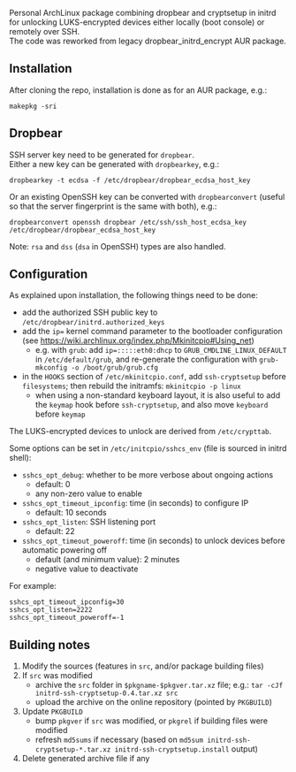 Personal ArchLinux package combining dropbear and cryptsetup in initrd for unlocking LUKS-encrypted devices either locally (boot console) or remotely over SSH.  
The code was reworked from legacy dropbear_initrd_encrypt AUR package.


## Installation
After cloning the repo, installation is done as for an AUR package, e.g.:

    makepkg -sri


## Dropbear
SSH server key need to be generated for `dropbear`.  
Either a new key can be generated with `dropbearkey`, e.g.:

    dropbearkey -t ecdsa -f /etc/dropbear/dropbear_ecdsa_host_key
Or an existing OpenSSH key can be converted with `dropbearconvert` (useful so that the server fingerprint is the same with both), e.g.:

    dropbearconvert openssh dropbear /etc/ssh/ssh_host_ecdsa_key /etc/dropbear/dropbear_ecdsa_host_key
Note: `rsa` and `dss` (`dsa` in OpenSSH) types are also handled.


## Configuration
As explained upon installation, the following things need to be done:
   * add the authorized SSH public key to `/etc/dropbear/initrd.authorized_keys`
   * add the `ip=` kernel command parameter to the bootloader configuration (see https://wiki.archlinux.org/index.php/Mkinitcpio#Using_net)
      - e.g. with `grub`: add `ip=:::::eth0:dhcp` to `GRUB_CMDLINE_LINUX_DEFAULT` in `/etc/default/grub`, and re-generate the configuration with `grub-mkconfig -o /boot/grub/grub.cfg`
   * in the `HOOKS` section of `/etc/mkinitcpio.conf`, add `ssh-cryptsetup` before `filesystems`; then rebuild the initramfs: `mkinitcpio -p linux`
      - when using a non-standard keyboard layout, it is also useful to add the `keymap` hook before `ssh-cryptsetup`, and also move `keyboard` before `keymap`

The LUKS-encrypted devices to unlock are derived from `/etc/crypttab`.


Some options can be set in `/etc/initcpio/sshcs_env` (file is sourced in initrd shell):
   * `sshcs_opt_debug`: whether to be more verbose about ongoing actions
      - default: 0
      - any non-zero value to enable
   * `sshcs_opt_timeout_ipconfig`: time (in seconds) to configure IP
      - default: 10 seconds
   * `sshcs_opt_listen`: SSH listening port
      - default: 22
   * `sshcs_opt_timeout_poweroff`: time (in seconds) to unlock devices before automatic powering off
      - default (and minimum value): 2 minutes
      - negative value to deactivate

For example:

    sshcs_opt_timeout_ipconfig=30
    sshcs_opt_listen=2222
    sshcs_opt_timeout_poweroff=-1


## Building notes
1. Modify the sources (features in `src`, and/or package building files)
2. If `src` was modified
   * archive the `src` folder in `$pkgname-$pkgver.tar.xz` file; e.g.: `tar -cJf initrd-ssh-cryptsetup-0.4.tar.xz src`
   * upload the archive on the online repository (pointed by `PKGBUILD`)
3. Update `PKGBUILD`
   * bump `pkgver` if `src` was modified, or `pkgrel` if building files were modified
   * refresh `md5sums` if necessary (based on `md5sum initrd-ssh-cryptsetup-*.tar.xz initrd-ssh-cryptsetup.install` output)
4. Delete generated archive file if any
